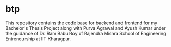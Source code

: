 # btp
This repository contains the code base for backend and frontend for my Bachelor's Thesis Project along with Purva Agrawal and Ayush Kumar under the guidance of Dr. Ram Babu Roy of Rajendra Mishra School of Engineering Entreneurship at IIT Kharagpur.
